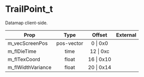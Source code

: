 # TrailPoint_t
Datamap client-side.

|Prop|Type|Offset|External|
|---|:-:|:-:|--:|
|m_vecScreenPos|pos-vector|0 \| 0x0||
|m_flDieTime|time|12 \| 0xc||
|m_flTexCoord|float|16 \| 0x10||
|m_flWidthVariance|float|20 \| 0x14||
